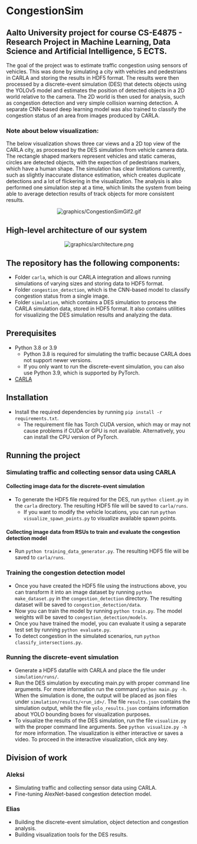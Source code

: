# CongestionSim

## Aalto University project for course CS-E4875 - Research Project in Machine Learning, Data Science and Artificial Intelligence, 5 ECTS.

The goal of the project was to estimate traffic congestion using sensors of vehicles. This was done by simulating a city with vehicles and pedestrians in CARLA and storing the results in HDF5 format. The results were then processed by a discrete-event simulation (DES) that detects objects using the YOLOv5 model and estimates the position of detected objects in a 2D world relative to the camera. The 2D world is then used for analysis, such as congestion detection and very simple collision warning detection. A separate CNN-based deep learning model was also trained to classify the congestion status of an area from images produced by CARLA.

<h3>Note about below visualization:</h3> The below visualization shows three car views and a 2D top view of the CARLA city, as processed by the DES simulation from vehicle camera data. The rectangle shaped markers represent vehicles and static cameras, circles are detected objects, with the expection of pedestrians markers, which have a human shape. The simulation has clear limitations currently, such as slightly inaccurate distance estimation, which creates duplicate detections and a lot of flickering in the visualization. The analysis is also performed one simulation step at a time, which limits the system from being able to average detection results of track objects for more consistent results.
&nbsp;
<p align="center">
  <img src="https://github.com/EliasHaaralahti/congestion-sim/blob/main/graphics/CongestionSimGif2.gif" alt="graphics/CongestionSimGif2.gif" />
</p>

## High-level architecture of our system

<p align="center">
  <img src="https://github.com/EliasHaaralahti/congestion-sim/blob/main/graphics/architecture.png" alt="graphics/architecture.png" />
</p>

## The repository has the following components:

- Folder `carla`, which is our CARLA integration and allows running simulations of varying sizes and storing data to HDF5 format.
- Folder `congestion_detection`, which is the CNN-based model to classify congestion status from a single image.
- Folder `simulation`, which contains a DES simulation to process the CARLA simulation data, stored in HDF5 format. It also contains utilities for visualizing the DES simulation results and analyzing the data.

## Prerequisites

- Python 3.8 or 3.9
  - Python 3.8 is required for simulating the traffic because CARLA does not support newer versions.
  - If you only want to run the discrete-event simulation, you can also use Python 3.9, which is supported by PyTorch.
- [CARLA](https://carla.org/)

## Installation

- Install the required dependencies by running `pip install -r requirements.txt`.
  - The requirement file has Torch CUDA version, which may or may not cause problems if CUDA or GPU is not available. Alternatively, you can install the CPU version of PyTorch.

## Running the project

### Simulating traffic and collecting sensor data using CARLA

#### Collecting image data for the discrete-event simulation

- To generate the HDF5 file required for the DES, run `python client.py` in the `carla` directory. The resulting HDF5 file will be saved to `carla/runs`.
  - If you want to modify the vehicle locations, you can run `python visualize_spawn_points.py` to visualize available spawn points.

#### Collecting image data from RSUs to train and evaluate the congestion detection model

- Run `python training_data_generator.py`. The resulting HDF5 file will be saved to `carla/runs`.

### Training the congestion detection model

- Once you have created the HDF5 file using the instructions above, you can transform it into an image dataset by running `python make_dataset.py` in the `congestion_detection` directory. The resulting dataset will be saved to `congestion_detection/data`.
- Now you can train the model by running `python train.py`. The model weights will be saved to `congestion_detection/models`.
- Once you have trained the model, you can evaluate it using a separate test set by running `python evaluate.py`.
- To detect congestion in the simulated scenarios, run `python classify_intersections.py`.

### Running the discrete-event simulation

- Generate a HDF5 datafile with CARLA and place the file under `simulation/runs/`.
- Run the DES simulation by executing main.py with proper command line arguments. For more information run the command `python main.py -h`. When the simulation is done, the output will be placed as json files under `simulation/results/<run_id>/`. The file `results.json` contains the simulation output, while the file `yolo_results.json` contains information about YOLO bounding boxes for visualization purposes.
- To visualize the results of the DES simulation, run the file `visualize.py` with the proper command line arguments. See `python visualize.py -h` for more information. The visualization is either interactive or saves a video. To proceed in the interactive visualization, click any key.

## Division of work

### Aleksi

- Simulating traffic and collecting sensor data using CARLA.
- Fine-tuning AlexNet-based congestion detection model.

### Elias

- Building the discrete-event simulation, object detection and congestion analysis.
- Building visualization tools for the DES results.